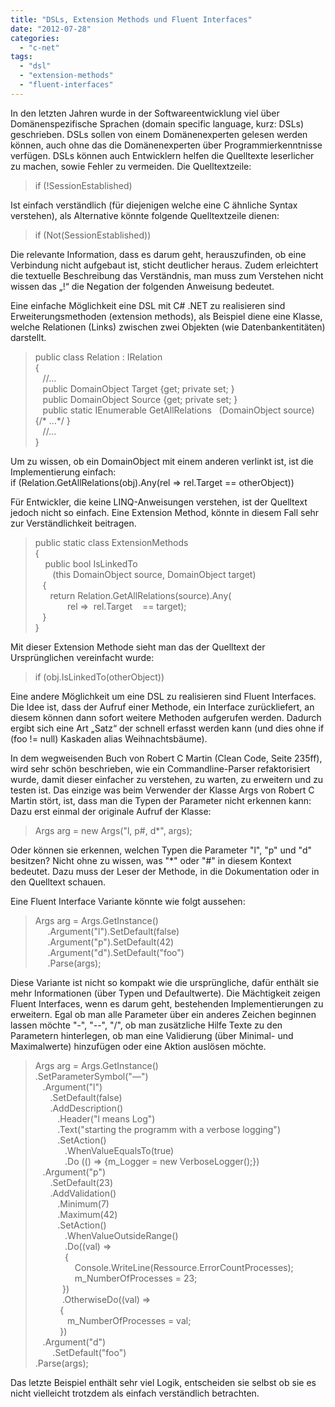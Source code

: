 ```yaml
---
title: "DSLs, Extension Methods und Fluent Interfaces"
date: "2012-07-28"
categories: 
  - "c-net"
tags: 
  - "dsl"
  - "extension-methods"
  - "fluent-interfaces"
---
```


In den letzten Jahren wurde in der Softwareentwicklung viel über Domänenspezifische Sprachen (domain specific language, kurz: DSLs) geschrieben. DSLs sollen von einem Domänenexperten gelesen werden können, auch ohne das die Domänenexperten über Programmierkenntnisse verfügen. DSLs können auch Entwicklern helfen die Quelltexte leserlicher zu machen, sowie Fehler zu vermeiden. Die Quelltextzeile:

> if (!SessionEstablished)

Ist einfach verständlich (für diejenigen welche eine C ähnliche Syntax verstehen), als Alternative könnte folgende Quelltextzeile dienen:

> if (Not(SessionEstablished))

Die relevante Information, dass es darum geht, herauszufinden, ob eine Verbindung nicht aufgebaut ist, sticht deutlicher heraus. Zudem erleichtert die textuelle Beschreibung das Verständnis, man muss zum Verstehen nicht wissen das „!“ die Negation der folgenden Anweisung bedeutet.

Eine einfache Möglichkeit eine DSL mit C# .NET zu realisieren sind Erweiterungsmethoden (extension methods), als Beispiel diene eine Klasse, welche Relationen (Links) zwischen zwei Objekten (wie Datenbankentitäten) darstellt.

> public class Relation : IRelation  
> {  
>    //...  
>    public DomainObject Target {get; private set; }  
>    public DomainObject Source {get; private set; }  
>    public static IEnumerable<IRelation> GetAllRelations   (DomainObject source) {/\* …\*/ }  
>    //...  
> }

Um zu wissen, ob ein DomainObject mit einem anderen verlinkt ist, ist die Implementierung einfach:  
if (Relation.GetAllRelations(obj).Any(rel => rel.Target == otherObject))

Für Entwickler, die keine LINQ-Anweisungen verstehen, ist der Quelltext jedoch nicht so einfach. Eine Extension Method, könnte in diesem Fall sehr zur Verständlichkeit beitragen.

> public static class ExtensionMethods  
> {  
>     public bool IsLinkedTo  
>        (this DomainObject source, DomainObject target)  
>    {  
>       return Relation.GetAllRelations(source).Any(  
>              rel =>  rel.Target    == target);  
>    }  
> }

Mit dieser Extension Methode sieht man das der Quelltext der Ursprünglichen vereinfacht wurde:

> if (obj.IsLinkedTo(otherObject))

Eine andere Möglichkeit um eine DSL zu realisieren sind Fluent Interfaces. Die Idee ist, dass der Aufruf einer Methode, ein Interface zurückliefert, an diesem können dann sofort weitere Methoden aufgerufen werden. Dadurch ergibt sich eine Art „Satz“ der schnell erfasst werden kann (und dies ohne if (foo != null) Kaskaden alias Weihnachtsbäume).

In dem wegweisenden Buch von Robert C Martin (Clean Code, Seite 235ff), wird sehr schön beschrieben, wie ein Commandline-Parser refaktorisiert wurde, damit dieser einfacher zu verstehen, zu warten, zu erweitern und zu testen ist. Das einzige was beim Verwender der Klasse Args von Robert C Martin stört, ist, dass man die Typen der Parameter nicht erkennen kann:  
Dazu erst einmal der originale Aufruf der Klasse:

> Args arg = new Args("l, p#, d\*", args);

Oder können sie erkennen, welchen Typen die Parameter "l", "p" und "d" besitzen? Nicht ohne zu wissen, was "\*" oder "#" in diesem Kontext bedeutet. Dazu muss der Leser der Methode, in die Dokumentation oder in den Quelltext schauen.

Eine Fluent Interface Variante könnte wie folgt aussehen:

> Args arg = Args.GetInstance()  
>      .Argument<bool>("l").SetDefault(false)  
>      .Argument<int>("p").SetDefault(42)  
>      .Argument<string>("d").SetDefault("foo")  
>      .Parse(args);

Diese Variante ist nicht so kompakt wie die ursprüngliche, dafür enthält sie mehr Informationen (über Typen und Defaultwerte). Die Mächtigkeit zeigen Fluent Interfaces, wenn es darum geht, bestehenden Implementierungen zu erweitern. Egal ob man alle Parameter über ein anderes Zeichen beginnen lassen möchte "-", "--", "/", ob man zusätzliche Hilfe Texte zu den Parametern hinterlegen, ob man eine Validierung (über Minimal- und Maximalwerte) hinzufügen oder eine Aktion auslösen möchte.

> Args arg = Args.GetInstance()  
> .SetParameterSymbol("—")  
>    .Argument<bool>("l")  
>       .SetDefault(false)  
>       .AddDescription()  
>          .Header("l means Log")  
>          .Text("starting the programm with a verbose logging")  
>          .SetAction()  
>             .WhenValueEqualsTo(true)  
>             .Do (() => {m\_Logger = new VerboseLogger();})  
>    .Argument<int>("p")  
>       .SetDefault(23)  
>       .AddValidation()  
>          .Minimum(7)  
>          .Maximum(42)  
>          .SetAction()  
>             .WhenValueOutsideRange()  
>             .Do((val) =>  
>             {  
>                 Console.WriteLine(Ressource.ErrorCountProcesses);  
>                 m\_NumberOfProcesses = 23;  
>            })  
>            .OtherwiseDo((val) =>  
>           {  
>              m\_NumberOfProcesses = val;  
>           })  
>    .Argument<string>("d")  
>        .SetDefault("foo")  
> .Parse(args);

Das letzte Beispiel enthält sehr viel Logik, entscheiden sie selbst ob sie es nicht vielleicht trotzdem als einfach verständlich betrachten.
